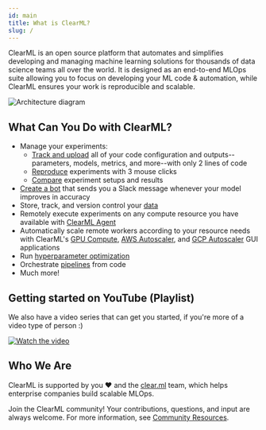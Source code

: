 ```yaml
---
id: main
title: What is ClearML?
slug: /
---
```


ClearML is an open source platform that automates and simplifies developing and managing machine learning solutions
 for thousands of data science teams all over the world.
It is designed as an end-to-end MLOps suite allowing you to focus on developing your ML code & automation,
while ClearML ensures your work is reproducible and scalable.

![Architecture diagram](../img/clearml_architecture.png)

## What Can You Do with ClearML?

- Manage your experiments:
  - [Track and upload](../fundamentals/task.md) all of your code configuration and outputs--parameters, models, metrics, and more--with only 2 lines of code
  - [Reproduce](../webapp/webapp_exp_reproducing.md) experiments with 3 mouse clicks
  - [Compare](../webapp/webapp_exp_comparing.md) experiment setups and results
- [Create a bot](../guides/services/slack_alerts.md) that sends you a Slack message whenever your model improves in accuracy
- Store, track, and version control your [data](../clearml_data/clearml_data.md)
- Remotely execute experiments on any compute resource you have available with [ClearML Agent](../clearml_agent.md)  
- Automatically scale remote workers according to your resource needs with ClearML's [GPU Compute](../webapp/applications/apps_gpu_compute.md), 
[AWS Autoscaler](../webapp/applications/apps_aws_autoscaler.md), and [GCP Autoscaler](../webapp/applications/apps_gcp_autoscaler.md)
GUI applications
- Run [hyperparameter optimization](../fundamentals/hpo.md) 
- Orchestrate [pipelines](../pipelines/pipelines.md) from code 
- Much more!

## Getting started on YouTube (Playlist)

We also have a video series that can get you started, if you're more of a video type of person :)

[![Watch the video](https://img.youtube.com/vi/s3k9ntmQmD4/hqdefault.jpg)](https://www.youtube.com/watch?v=s3k9ntmQmD4&list=PLMdIlCuMqSTnoC45ME5_JnsJX0zWqDdlO&index=1)

## Who We Are
ClearML is supported by you :heart: and the [clear.ml](https://clear.ml) team, which helps enterprise companies build scalable MLOps.

Join the ClearML community! Your contributions, questions, and input are always welcome. For more information, see [Community Resources](../community.md).  
